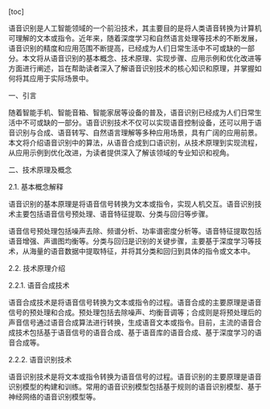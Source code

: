 
[toc]                    
                
                
语音识别是人工智能领域的一个前沿技术，其主要目的是将人类语音转换为计算机可理解的文本或指令。近年来，随着深度学习和自然语言处理等技术的不断发展，语音识别的精度和应用范围不断提高，已经成为人们日常生活中不可或缺的一部分。本文将从语音识别的基本概念、技术原理、实现步骤、应用示例和优化改进等方面进行阐述，旨在帮助读者深入了解语音识别技术的核心知识和原理，并掌握如何将其应用于实际场景中。

一、引言

随着智能手机、智能音箱、智能家居等设备的普及，语音识别已经成为人们日常生活中不可或缺的一部分。语音识别技术不仅可以实现语音控制设备，还可以用于语音识别与合成、语音转写、自然语言理解等多种应用场景，具有广阔的应用前景。本文将介绍语音识别中的算法，从语音合成到口语识别，从技术原理到实现流程，从应用示例到优化改进，为读者提供深入了解该领域的专业知识和视角。

二、技术原理及概念

2.1. 基本概念解释

语音识别的基本原理是将语音信号转换为文本或指令，实现人机交互。语音识别技术主要包括语音信号预处理、语音特征提取、分类与回归等步骤。

语音信号预处理包括噪声去除、频谱分析、功率谱密度分析等。语音特征提取包括语音增强、声谱图均衡等。分类与回归是识别的关键步骤，主要基于深度学习等技术，从海量的语音数据中提取特征，并将其分类和回归到具体的指令或文本中。

2.2. 技术原理介绍

2.2.1. 语音合成技术

语音合成技术是将语音信号转换为文本或指令的过程。语音合成的主要原理是语音信号的预处理和合成。预处理包括去除噪声、均衡音调等；合成则是将预处理后的声音信号通过语音合成算法进行转换，生成语音文本或指令。目前，主流的语音合成技术包括基于语音信号的语音合成、基于语音库的语音合成、基于深度学习的语音合成等。

2.2.2. 语音识别技术

语音识别技术是将文本或指令转换为语音信号的过程。语音识别的主要原理是语音识别模型的构建和训练。常用的语音识别模型包括基于规则的语音识别模型、基于神经网络的语音识别模型等。

